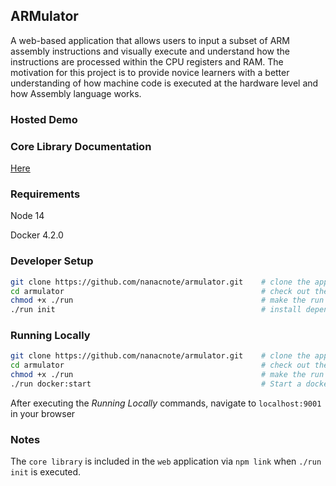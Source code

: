## ARMulator

A web-based application that allows users to input a subset of ARM assembly instructions and visually execute and understand how the instructions are processed within the CPU registers and RAM. The motivation for this project is to provide novice learners with a better understanding of how machine code is executed at the hardware level and how Assembly language works.

### Hosted Demo

<!-- [Here](http://armulator.aal.hiramlabs.com/) -->

### Core Library Documentation

[Here](https://github.com/nanacnote/armulator/blob/main/core/API.md)

### Requirements

Node 14

Docker 4.2.0

### Developer Setup

```bash
git clone https://github.com/nanacnote/armulator.git    # clone the application repository
cd armulator                                            # check out the application directory
chmod +x ./run                                          # make the run script executable (unix like systems)
./run init                                              # install dependencies in both core and web directories
```

### Running Locally

```bash
git clone https://github.com/nanacnote/armulator.git    # clone the application repository
cd armulator                                            # check out the application directory
chmod +x ./run                                          # make the run script executable (unix like systems)
./run docker:start                                      # Start a docker container
```

After executing the _Running Locally_ commands, navigate to `localhost:9001` in your browser

### Notes

The `core library` is included in the `web` application via `npm link` when `./run init` is executed.
